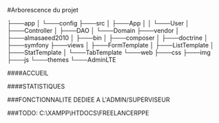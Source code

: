 #Arborescence du projet

├───app
│   └───config
├───src
│   ├───App
│   │   └───User
│   ├───Controller
│   ├───DAO
│   └───Domain
├───vendor
│   ├───almasaeed2010
│   ├───bin
│   ├───composer
│   ├───doctrine
│   ├───symfony
├───views
│   ├───FormTemplate
│   ├───ListTemplate
│   ├───StatTemplate
│   └───TabTemplate
└───web
    ├───css
    ├───img
    ├───js
    └───themes
        └───AdminLTE

    
####ACCUEIL
       


####STATISTIQUES
 
    
###FONCTIONNALITE DEDIEE A L'ADMIN/SUPERVISEUR



###TODO:
C:\XAMPP\HTDOCS\FREELANCERPPE




